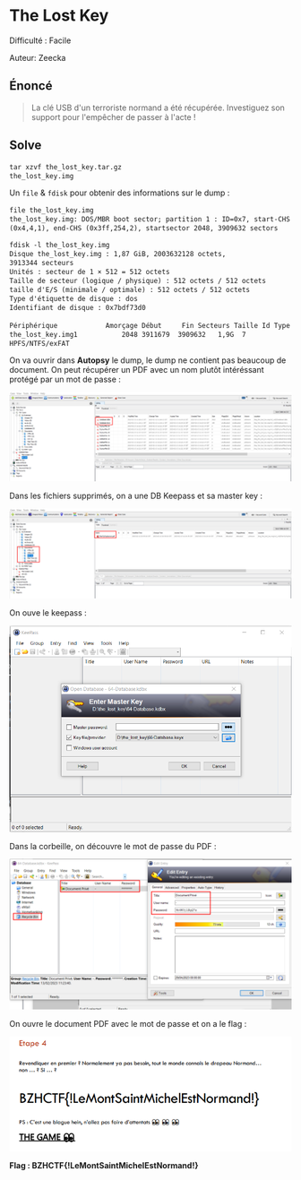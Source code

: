 # The Lost Key

Difficulté : Facile

Auteur: Zeecka

## Énoncé

> La clé USB d'un terroriste normand a été récupérée. Investiguez son support pour l'empêcher de passer à l'acte !

## Solve

```shell
tar xzvf the_lost_key.tar.gz
the_lost_key.img
```

Un `file` & `fdisk` pour obtenir des informations sur le dump :

```shell
file the_lost_key.img 
the_lost_key.img: DOS/MBR boot sector; partition 1 : ID=0x7, start-CHS (0x4,4,1), end-CHS (0x3ff,254,2), startsector 2048, 3909632 sectors
```

```shell
fdisk -l the_lost_key.img 
Disque the_lost_key.img : 1,87 GiB, 2003632128 octets, 3913344 secteurs
Unités : secteur de 1 × 512 = 512 octets
Taille de secteur (logique / physique) : 512 octets / 512 octets
taille d'E/S (minimale / optimale) : 512 octets / 512 octets
Type d'étiquette de disque : dos
Identifiant de disque : 0x7bdf73d0

Périphérique            Amorçage Début     Fin Secteurs Taille Id Type
the_lost_key.img1           2048 3911679  3909632   1,9G  7 HPFS/NTFS/exFAT
```

On va ouvrir dans **Autopsy** le dump, le dump ne contient pas beaucoup de document. On peut récupérer un PDF avec un nom plutôt intéréssant protégé par un mot de passe :

![](./img/autopsy-1.png)

Dans les fichiers supprimés, on a une DB Keepass et sa master key :

![](./img/autopsy-2.png)

On ouve le keepass :

![](./img/keepass-1.png)

Dans la corbeille, on découvre le mot de passe du PDF :

![](./img/keepass-2.png)

On ouvre le document PDF avec le mot de passe et on a le flag :

![](./img/flag.png)

**Flag : BZHCTF{!LeMontSaintMichelEstNormand!}**
